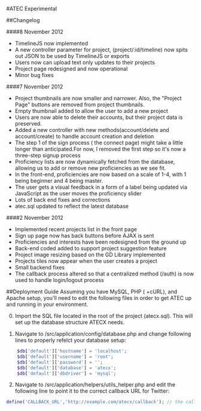 #ATEC Experimental


  
##Changelog

####8 November 2012
* TimelineJS now implemented
* A new controller parameter for project, (project/:id/timeline) now spits out JSON to be used by TimelineJS or exports
* Users now can upload text only updates to their projects
* Project page redesigned and now operational
* Minor bug fixes

####7 November 2012
* Project thumbnails are now smaller and narrower. Also, the "Project Page" buttons are removed from project thumbnails.
* Empty thumbnail added to allow the user to add a new project
* Users are now able to delete their accounts, but their project data is preserved.
* Added a new controller with new methods(account/delete and account/create) to handle account creation and deletion
* The step 1 of the sign process ( the connect page) might take a little longer than anticipated.For now, I removed the first step so it's now a three-step signup process
* Proficiency lists are now dynamically fetched from the database, allowing us to add or remove new proficiencies as we see fit.
* In the front-end, proficiencies are now based on a scale of 1-4, with 1 being beginner and 4 being master.
* The user gets a visual feedback in a form of a label being updated via JavaScript as the user moves the proficiency slider
* Lots of back end fixes and corrections
* atec.sql updated to reflect the latest database 

####2 November 2012
* Implemented recent projects list in the front page
* Sign up page now has back buttons before AJAX is sent
* Proficiencies and interests have been redesigned from the ground up
* Back-end coded added to support project suggestion feature
* Project image resizing based on the GD Library implemented
* Projects tiles now appear when the user creates a project
* Small backend fixes
* The callback process altered so that a centralized method (/auth) is 
now used to handle login/logout process



##Deployment Guide
Assuming you have MySQL, PHP ( +cURL), and Apache setup, you'll need to edit the following files
in order to get ATEC up and running in your environment.


0) Import the SQL file located in the root of the project (atecx.sql). This will set up the database
structure ATECX needs.

1) Navigate to /src/application/config/database.php and change following lines to properly 
refelct your database setup:
```php
	$db['default']['hostname'] = 'localhost';
	$db['default']['username'] = 'root';
	$db['default']['password'] = '';
	$db['default']['database'] = 'atecx';
	$db['default']['dbdriver'] = 'mysql';
```			
			
2) Navigate to /src/application/helpers/utils_helper.php and edit the following line to point it to the correct callback URL for Twitter:
```php
define('CALLBACK_URL','http://example.com/atecx/callback'); // the callback URL for Twitter's OAuth
```
